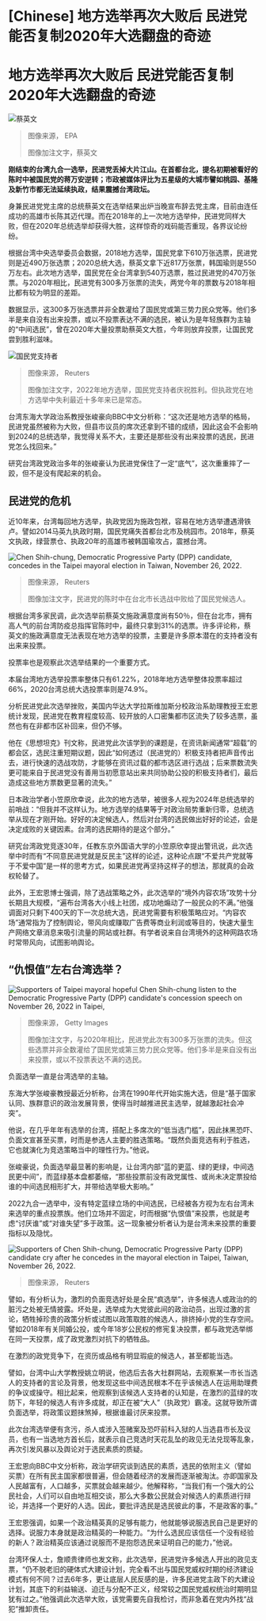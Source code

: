 # [Chinese] 地方选举再次大败后 民进党能否复制2020年大选翻盘的奇迹

#  地方选举再次大败后 民进党能否复制2020年大选翻盘的奇迹


![蔡英文](_127862711_dpp_tsai.jpg)

> 图像来源，  EPA
>
> 图像加注文字，蔡英文

**刚结束的台湾九合一选举，民进党丢掉大片江山。在首都台北，提名初期被看好的陈时中被国民党的蒋万安逆转；市政被媒体评比为五星级的大城市譬如桃园、基隆及新竹市都无法延续执政，结果震撼台湾政坛。**

身兼民进党党主席的总统蔡英文在选举结果出炉当晚宣布辞去党主席，目前由连任成功的高雄市长陈其迈代理。而在2018年的上一次地方选举仲，民进党同样大败，但在2020年总统选举却获得大胜，这样惊奇的戏码能否重现，各界议论纷纷。

根据台湾中央选举委员会数据，2018地方选举，国民党拿下610万张选票，民进党则是近490万张选票；2020总统大选，蔡英文拿下近817万张票，韩国瑜则是550万左右。此次地方选举，国民党在全台湾拿到540万选票，胜过民进党的470万张票。与2020年相比，民进党有300多万张票的流失，两党今年的票数与2018年相比都有较为明显的差距。

数据显示，这300多万张选票并非全数灌给了国民党或第三势力民众党等。他们多半是来自没有出来投票，或以不投票表达不满的选民，被认为是年轻族群为主轴的“中间选民”，曾在2020年大量投票助蔡英文大胜，今年则放弃投票，让国民党尝到胜利滋味。

![国民党支持者](_127862712_kmt_crowd.jpg)

> 图像来源，  Reuters
>
> 图像加注文字，2022年地方选举，国民党支持者庆祝胜利。但执政党在地方选举中失利最近十多年来已是常态。

台湾东海大学政治系教授张峻豪向BBC中文分析称：“这次还是地方选举的格局，民进党虽然被称为大败，但县市议员的席次还拿到不错的成绩，因此这会不会影响到2024的总统选举，我觉得关系不大，主要还是那些没有出来投票的选民，民进党怎么找回来。”

研究台湾政党政治多年的张峻豪认为民进党保住了一定“底气”，这次重重摔了一跤，但不是没有爬起来的机会。

##  民进党的危机

近10年来，台湾每回地方选举，执政党因为施政包袱，容易在地方选举遭遇滑铁卢。譬如2014马英九执政时期，国民党痛失首都台北市及桃园市。2018年，蔡英文执政，绿营票仓、执政20年的高雄市被韩国瑜攻占，震撼台湾。

![Chen Shih-chung, Democratic Progressive Party \(DPP\) candidate, concedes in the Taipei mayoral election in Taiwan, November 26, 2022.](_127863118_mediaitem127862717.jpg)

> 图像来源，  Reuters
>
> 图像加注文字，民进党的陈时中在台北市长选战中败给了国民党候选人。

根据台湾多家民调，此次选举前蔡英文施政满意度尚有50％，但在台北市，拥有高人气的前台湾防疫总指挥官陈时中，最终只拿到31%的选票。许多评论称，蔡英文的施政满意度无法表现在地方选举的投票，主要是许多原本潜在的支持者没有出来来投票。

投票率也是观察此次选举结果的一个重要方式。

本届台湾地方选举投票率整体只有61.22%，2018年地方选举整体投票率超过66%，2020台湾总统大选投票率则是74.9%。

分析民进党此次选举挫败，美国内华达大学拉斯维加斯分校政治系助理教授王宏恩统计发现，民进党在教育程度较高、较开放的人口密集都市区流失了较多选票，虽然也有在非都市区补回来，但仍不够。

他在《思想坦克》刊文称，民进党此次该学到的课题是，在资讯新闻通常“超载”的都会区，选民注重短期议题，因此“如何透过（民进党的）积极支持者把声音传出去，进行快速的选战攻防，才能够在资讯过载的都市选区进行选战；后来票数流失更可能来自于民进党没有善用当初愿意站出来共同协助公投的积极支持者们，最后造成这些地方票数更显著的流失。”

日本政治学者小笠原欣幸说，此次的地方选举，被很多人视为2024年总统选举的前哨战：“但我并不这样认为。地方选举的结果等于对政治局势重新归零，总统选举从现在才刚开始。好好的决定候选人，然后对台湾的选民做出好好的论述，会是决定成败的关键因素。台湾的选民期待的是这个部分。”

研究台湾政党竞逐30年，任教东京外国语大学的小笠原欣幸提出警讯说，此次选举中时而有“不同意民进党就是反民主”这样的论述，这种论点跟“不爱共产党就等于不爱中国”是一样的思考方式，如果民进党再坚持这样子的想法，那就真的会政权轮替了。

此外，王宏恩博士强调，除了选战策略之外，此次选举的“境外内容农场”攻势十分长期且大规模，“遍布台湾各大小线上社团，成功地煽动了一般民众的不满。”他强调面对只剩下400天的下一次总统大选，民进党需要有积极策略应对。“内容农场”通常指为了控制舆论，带风向或赚取广告费等商业利润或等目的，快速大量生产网络文章消息来吸引流量的网站或社群。有学者说来自台湾境外的这种网路农场时常带风向，试图影响舆论。

##  “仇恨值”左右台湾选举？

![Supporters of Taipei mayoral hopeful Chen Shih-chung listen to the Democratic Progressive Party \(DPP\) candidate's concession speech on November 26, 2022 in Taipei,](_127863115_gettyimages-1444701449.jpg)

> 图像来源，  Getty Images
>
> 图像加注文字，与2020年相比，民进党此次有300多万张票的流失。但这些选票并非全数灌给了国民党或第三势力民众党等。他们多半是来自没有出来投票，或以不投票表达不满的选民。

负面选举一直是台湾选举的主轴。

东海大学张峻豪教授最近分析称，台湾在1990年代开始实施大选，但是“基于国家认同、族群意识的政治发展背景，使得当时越推进民主选举，就越激起社会冲突”。

他说，在几乎年年有选举的台湾，搭配上多席次的“低当选门槛”，因此抹黑恐吓、负面文宣甚至买票，时而是参选人主要的胜选策略。“既然负面竞选有利于胜选，它也就演化为竞选策略当中的理性行为。”他说。

张峻豪说，负面选举最显著的影响是，让台湾内部“蓝的更蓝、绿的更绿，中间选民更中间”，而蓝绿基本盘都萎缩，“那些投票前没有政党属性、或尚未决定票投给谁的中间选民相形扩大，并带给选举极大影响。”

2022九合一选举中，没有特定蓝绿立场的中间选民，已经被各方视为左右台湾未来选举的重点投票族。他们立场并不固定，时而根据“仇恨值”来投票，也就是考虑“讨厌谁”或“对谁失望”多于政策。这一现象被分析者认为是台湾未来投票的重要指标以及隐忧。

![Supporters of Chen Shih-chung, Democratic Progressive Party \(DPP\) candidate cry after he concedes in the mayoral election in Taipei, Taiwan, November 26, 2022.](_127863121_mediaitem127862715.jpg)

> 图像来源，  Reuters

譬如，有分析认为，激烈的负面竞选好处是全民“疯选举”，许多候选人或政治的的脏污之处被无情披露。坏处是，选举成为大党彼此间的政治动员，出现过激的言论，牺牲掉珍贵的政策分析或试图以政策取胜的候选人，排挤掉小党的生存空间。譬如2018年有关同婚公投，或今年18岁公民权的修宪复决投票，都与政党选举绑在同一天投票，成了政党激烈对抗下的牺牲品。

在激烈的政党竞争下，在资历或品格有明显瑕疵的候选人，甚至都能当选。

譬如，台湾中山大学教授姚立明说，他选后去各大社群网站，去观察某一市长当选人的支持者的言论及背景，他发现这些中间选民根本不在乎该候选人在运用助理费的争议或操守。相比起来，他观察到该候选人支持者的认知是，在激烈的蓝绿的攻防下，年轻的候选人有许多成就，却正在被“大人”（执政党）霸凌。这就导致所谓负面选举，将政策议题抹煞掉，根据谁最讨厌来投票。

此次台湾选举便有贪污，杀人或涉入签赌案及恐吓前科入狱的人当选县市长及议员，也有一当选地方首长后，就表示自己竞选时天花乱坠的政见无法兑现等乱象，再次引发风暴以及舆论对于选民素质的质疑。

王宏恩向BBC中文分析称，政治学研究谈到选民的素质，选民的依附主义（譬如买票）在所有民主国家都很普遍，但会随着经济的发展而逐渐被淘汰。亦即国家及人民越富有，人口越多，买票就会越来越少。他解释称，“当我们有一个强大的公民社会，人们可以自由地互相交谈，那么大多数公民就会对候选人的素质进行辩论，并选择一个更好的人选。因此，要批评选民是选民彼此的事，不是政客的事。”

王宏恩强调，如果一个政治精英真的足够有能力，他就能够说服选民自己是更好的选择。说服力本身就是政治精英的一种能力。“为什么选民应该信任一个没有经验的新人？政治精英应该通过说服而不是抱怨选民来证明自己的能力，”他说。

台湾环保人士，詹顺贵律师也发文称，此次选举，民进党许多候选人开出的政见支票，“仍不脱老旧的硬体式大建设计划，完全看不出与国民党威权时期的经济建设模式有何不同？过去6年多，更让底层人民反感的是，许多民进党主政下的大建设计划，其底下的利益输送、迫迁与分配不正义，经常较之国民党威权统治时期明显犹有过之。”他强调此次选举大败，该党需要先自我检讨，而非急着在党内外找“战犯”推卸责任。


